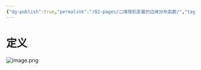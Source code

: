```yaml
---
{"dg-publish":true,"permalink":"/02-pages/二维随机变量的边缘分布函数/","tags":["personal/blog","概率论","概念"]}
---
```


# 定义
![image.png](https://yelanyanyu-img-bed.oss-cn-hangzhou.aliyuncs.com/img/blog/2024/06/20240610195653.png)
